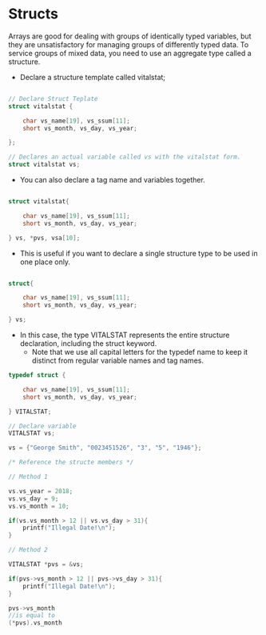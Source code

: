 # Structs

Arrays are good for dealing with groups of identically typed variables, but
they are unsatisfactory for managing groups of differently typed data. To
service groups of mixed data, you need to use an aggregate type called a
structure.


* Declare a structure template called vitalstat; 

```c

// Declare Struct Teplate
struct vitalstat {

	char vs_name[19], vs_ssum[11];
	short vs_month, vs_day, vs_year;

};

// Declares an actual variable called vs with the vitalstat form.
struct vitalstat vs;

```

* You can also declare a tag name and variables together. 

```c

struct vitalstat{

	char vs_name[19], vs_ssum[11];
	short vs_month, vs_day, vs_year;

} vs, *pvs, vsa[10];

``` 


* This is useful if you want to declare a single structure type to be used in one place only.

```c

struct{

	char vs_name[19], vs_ssum[11];
	short vs_month, vs_day, vs_year;

} vs;


```

* In this case, the type VITALSTAT represents the entire structure declaration,
including the struct keyword.
	* Note that we use all capital letters for the typedef name to keep it distinct from regular variable names and tag names.


```c
typedef struct {

	char vs_name[19], vs_ssum[11];
	short vs_month, vs_day, vs_year;

} VITALSTAT;

// Declare variable
VITALSTAT vs;

vs = {"George Smith", "0023451526", "3", "5", "1946"};

/* Reference the structe members */

// Method 1

vs.vs_year = 2018;
vs.vs_day = 9;
vs.vs_month = 10;

if(vs.vs_month > 12 || vs.vs_day > 31){
	printf("Illegal Date!\n");
}

// Method 2

VITALSTAT *pvs = &vs;

if(pvs->vs_month > 12 || pvs->vs_day > 31){
	printf("Illegal Date!\n");
}

pvs->vs_month 
//is equal to
(*pvs).vs_month

```


